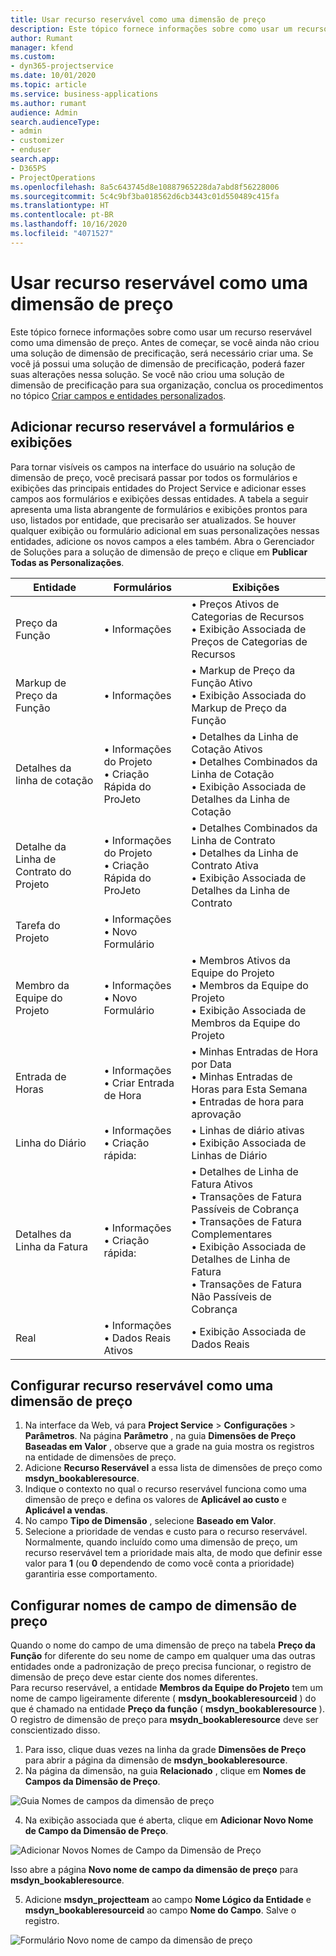 ```yaml
---
title: Usar recurso reservável como uma dimensão de preço
description: Este tópico fornece informações sobre como usar um recurso reservável como uma dimensão de preço.
author: Rumant
manager: kfend
ms.custom:
- dyn365-projectservice
ms.date: 10/01/2020
ms.topic: article
ms.service: business-applications
ms.author: rumant
audience: Admin
search.audienceType:
- admin
- customizer
- enduser
search.app:
- D365PS
- ProjectOperations
ms.openlocfilehash: 8a5c643745d8e10887965228da7abd8f56228006
ms.sourcegitcommit: 5c4c9bf3ba018562d6cb3443c01d550489c415fa
ms.translationtype: HT
ms.contentlocale: pt-BR
ms.lasthandoff: 10/16/2020
ms.locfileid: "4071527"
---
```

# <a name="use-bookable-resource-as-a-pricing-dimension"></a>Usar recurso reservável como uma dimensão de preço
Este tópico fornece informações sobre como usar um recurso reservável como uma dimensão de preço. Antes de começar, se você ainda não criou uma solução de dimensão de precificação, será necessário criar uma. Se você já possui uma solução de dimensão de precificação, poderá fazer suas alterações nessa solução. Se você não criou uma solução de dimensão de precificação para sua organização, conclua os procedimentos no tópico [Criar campos e entidades personalizados](create-custom-fields-entities.md).

## <a name="add-bookable-resource-to-forms-and-views"></a>Adicionar recurso reservável a formulários e exibições
Para tornar visíveis os campos na interface do usuário na solução de dimensão de preço, você precisará passar por todos os formulários e exibições das principais entidades do Project Service e adicionar esses campos aos formulários e exibições dessas entidades.
A tabela a seguir apresenta uma lista abrangente de formulários e exibições prontos para uso, listados por entidade, que precisarão ser atualizados. Se houver qualquer exibição ou formulário adicional em suas personalizações nessas entidades, adicione os novos campos a eles também.
Abra o Gerenciador de Soluções para a solução de dimensão de preço e clique em **Publicar Todas as Personalizações**.


|   Entidade        | Formulários   |Exibições        |
| ------------------------------|---------------------------------|----------------------------------|
|  Preço da Função|• Informações |• Preços Ativos de Categorias de Recursos<br> • Exibição Associada de Preços de Categorias de Recursos|
|  Markup de Preço da Função|• Informações|• Markup de Preço da Função Ativo<br>• Exibição Associada do Markup de Preço da Função|
|  Detalhes da linha de cotação|• Informações do Projeto<br>• Criação Rápida do ProJeto|• Detalhes da Linha de Cotação Ativos<br>• Detalhes Combinados da Linha de Cotação<br>• Exibição Associada de Detalhes da Linha de Cotação|
|  Detalhe da Linha de Contrato do Projeto|• Informações do Projeto<br>• Criação Rápida do ProJeto|• Detalhes Combinados da Linha de Contrato<br>• Detalhes da Linha de Contrato Ativa<br>• Exibição Associada de Detalhes da Linha de Contrato|
|  Tarefa do Projeto|• Informações<br>• Novo Formulário||
|  Membro da Equipe do Projeto|• Informações<br>• Novo Formulário|• Membros Ativos da Equipe do Projeto<br>• Membros da Equipe do Projeto<br>• Exibição Associada de Membros da Equipe do Projeto|
|  Entrada de Horas|• Informações<br>• Criar Entrada de Hora|• Minhas Entradas de Hora por Data<br>• Minhas Entradas de Horas para Esta Semana<br>• Entradas de hora para aprovação|
|  Linha do Diário|• Informações<br>• Criação rápida:|• Linhas de diário ativas<br>• Exibição Associada de Linhas de Diário|
|  Detalhes da Linha da Fatura|• Informações<br>• Criação rápida:|• Detalhes de Linha de Fatura Ativos<br>• Transações de Fatura Passíveis de Cobrança<br>• Transações de Fatura Complementares<br>• Exibição Associada de Detalhes de Linha de Fatura<br>• Transações de Fatura Não Passíveis de Cobrança|
|  Real|• Informações<br>• Dados Reais Ativos|• Exibição Associada de Dados Reais|

## <a name="set-up-bookable-resource-as-a-pricing-dimension"></a>Configurar recurso reservável como uma dimensão de preço

1. Na interface da Web, vá para **Project Service** > **Configurações** > **Parâmetros**. Na página **Parâmetro** , na guia **Dimensões de Preço Baseadas em Valor** , observe que a grade na guia mostra os registros na entidade de dimensões de preço. 
2. Adicione **Recurso Reservável** a essa lista de dimensões de preço como **msdyn_bookableresource**. 
3. Indique o contexto no qual o recurso reservável funciona como uma dimensão de preço e defina os valores de **Aplicável ao custo** e **Aplicável a vendas**.
4. No campo **Tipo de Dimensão** , selecione **Baseado em Valor**. 
5. Selecione a prioridade de vendas e custo para o recurso reservável. Normalmente, quando incluído como uma dimensão de preço, um recurso reservável tem a prioridade mais alta, de modo que definir esse valor para **1** (ou **0** dependendo de como você conta a prioridade) garantiria esse comportamento.

## <a name="set-up-pricing-dimension-field-names"></a>Configurar nomes de campo de dimensão de preço

Quando o nome do campo de uma dimensão de preço na tabela **Preço da Função** for diferente do seu nome de campo em qualquer uma das outras entidades onde a padronização de preço precisa funcionar, o registro de dimensão de preço deve estar ciente dos nomes diferentes.    
Para recurso reservável, a entidade **Membros da Equipe do Projeto** tem um nome de campo ligeiramente diferente ( **msdyn_bookableresourceid** ) do que é chamado na entidade **Preço da função** ( **msdyn_bookableresource** ). O registro de dimensão de preço para **msydn_bookableresource** deve ser conscientizado disso. 
1. Para isso, clique duas vezes na linha da grade **Dimensões de Preço** para abrir a página da dimensão de **msdyn_bookableresource**.
2. Na página da dimensão, na guia **Relacionado** , clique em **Nomes de Campos da Dimensão de Preço**.

 ![Guia Nomes de campos da dimensão de preço](media/PD-fieldname.png)

4. Na exibição associada que é aberta, clique em **Adicionar Novo Nome de Campo da Dimensão de Preço**.

 ![Adicionar Novos Nomes de Campo da Dimensão de Preço](media/Add-NewPD-fieldname.png)


Isso abre a página **Novo nome de campo da dimensão de preço** para **msdyn_bookableresource**. 

5. Adicione **msdyn_projectteam** ao campo **Nome Lógico da Entidade** e **msdyn_bookableresourceid** ao campo **Nome do Campo**. Salve o registro.

 ![Formulário Novo nome de campo da dimensão de preço](media/PD-fieldname-Added.png)
